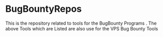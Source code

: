 # BugBountyRepos
This is the repository related to tools for the BugBounty Programs  . The above Tools which are Listed are also use for the VPS Bug Bounty Tools

